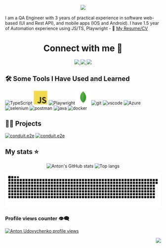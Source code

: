 <p align="center">
     <img src="https://capsule-render.vercel.app/api?type=venom&height=200&text=Hi,I'm%20Anton&fontSize=70&color=0:8871e5,100:b678c4&stroke=b678c4"/>
</p>

I am a QA Engineer with 3 years of practical experience in software web-based (UI and Rest API), and mobile
apps (IOS and Android). I have 1.5 year of Automation experience using JS/TS, Playwright - :paperclip: [My Resume/CV](https://drive.google.com/file/d/1BExLQt6WudgmtLivmy6yGOqvo9OHyt-y/view?usp=sharing)
     
<h1 align="center">
Connect with me 💬
</h1>
<p align="center">
<a href="https://www.linkedin.com/in/qa-anton-udovychenko">
<!-- <img alt="Linkedin" src="https://img.shields.io/badge/-badge?style=for-the-badge&logo=linkedin&logoColor=white&color=black"> -->
     <img height="50" src="https://user-images.githubusercontent.com/46517096/166973395-19676cd8-f8ec-4abf-83ff-da8243505b82.png"/>
</a>
<a href="https://t.me/udovychenkoqa">    
    <img height="50" src="https://github.com/user-attachments/assets/04620e3e-daff-4523-9c29-edac1fb12b4b"/>
</a>
</a>    
<a href="mailto:a.udovychenko1203@gmail.com">
    <img height="50" src="https://github.com/user-attachments/assets/c6af32a0-92d8-4cc6-aa1e-06cfd750797c"></a>
</a>
</p>

  
<h2> 🛠️ Some Tools I Have Used and Learned </h2>
<p align="left">
  <img src="https://upload.vectorlogo.zone/logos/typescriptlang/images/235f610f-bc79-428a-9511-b3de5c3b1208.svg" alt="TypeScript"  width="45" height="45" />
  <img src="https://raw.githubusercontent.com/devicons/devicon/master/icons/javascript/javascript-original.svg" alt="javascript" width="45" height="45" />
  <img alt="Playwright" src="https://raw.githubusercontent.com/pheralb/svgl/fa7c93e6274140416cf4e81fc814fb65c828b574/static/library/playwright.svg"  width="45" height="45" />
  <img src="https://raw.githubusercontent.com/devicons/devicon/master/icons/mongodb/mongodb-original.svg" alt="mongodb" width="45" height="45" />
  <img src="https://cdn.jsdelivr.net/gh/devicons/devicon/icons/git/git-original.svg" alt="git" width="45" height="45"/>
  <img src="https://cdn.jsdelivr.net/gh/devicons/devicon/icons/vscode/vscode-original.svg" alt="vscode" width="45" height="45"/>
  <img src="https://www.vectorlogo.zone/logos/microsoft_azure/microsoft_azure-icon.svg" alt="Azure" width="45" height="45"/>
  <img src="https://iconape.com/wp-content/files/yd/371438/svg/371438.svg" alt="selenium" width="45" height="45"/>
  <img src="https://www.vectorlogo.zone/logos/getpostman/getpostman-icon.svg" alt="postman" width="45" height="45"/>
  <img src="https://www.vectorlogo.zone/logos/java/java-vertical.svg" alt="java" width="45" height="45"/>
  <img src="https://cdn.jsdelivr.net/gh/devicons/devicon/icons/docker/docker-original.svg" alt="docker" width="45" height="45"/>
</p>


## 👨‍🔬 Projects

[![conduit.e2e](https://github-readme-stats.vercel.app/api/pin?username=udovychenkoqa&repo=conduit.e2e&theme=synthwave)](https://github.com/udovychenkoqa/conduit.e2e)
[![conduit.e2e](https://github-readme-stats.vercel.app/api/pin?username=udovychenkoqa&repo=conduit.e2e&theme=synthwave)](https://github.com/udovychenkoqa/conduit.e2e)



## My stats ⭐

<div align="center">
<img alt="Anton's GitHub stats" src="https://github-readme-stats.vercel.app/api?username=udovychenkoqa&show_icons=true&theme=synthwave"/>
<img alt="Top langs" src="https://github-readme-stats.vercel.app/api/top-langs/?username=udovychenkoqa&layout=compact&theme=synthwave&&langs_count=8"/>
</div>

![Snake animation](https://raw.githubusercontent.com/udovychenkoqa/udovychenkoqa/output/github-contribution-grid-snake-dark.svg)


### Profile views counter 👁️‍🗨️
[![Anton Udovychenko profile views](https://u8views.com/api/v1/github/profiles/97831314/views/day-week-month-total-count.svg)](https://u8views.com/github/udovychenkoqa)

<p align="right">
   <img src="https://www.codewars.com/users/Anton%20Udovychenko/badges/micro" />
</p>



